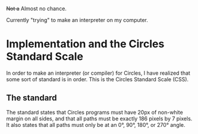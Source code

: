 ~~Not a~~ Almost no chance.

Currently "trying" to make an interpreter on my computer.

# Implementation and the Circles Standard Scale
In order to make an interpreter (or compiler) for Circles, I have realized that some sort of standard is in order. This is the Circles Standard Scale (CSS).

## The standard
The standard states that Circles programs must have 20px of non-white margin on all sides, and that all paths must be exactly 186 pixels by 7 pixels. It also states that all paths must only be at an 0°, 90°, 180°, or 270° angle.
